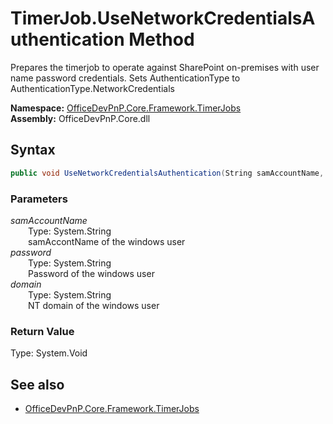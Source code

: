 # TimerJob.UseNetworkCredentialsAuthentication Method  
Prepares the timerjob to operate against SharePoint on-premises with user name password credentials. Sets AuthenticationType to AuthenticationType.NetworkCredentials  

**Namespace:** [OfficeDevPnP.Core.Framework.TimerJobs](OfficeDevPnP.Core.Framework.TimerJobs.md)  
**Assembly:** OfficeDevPnP.Core.dll  
## Syntax
```C#
public void UseNetworkCredentialsAuthentication(String samAccountName, String password, String domain)
```
### Parameters
*samAccountName*  
&emsp;&emsp;Type: System.String  
&emsp;&emsp;samAccontName of the windows user  
*password*  
&emsp;&emsp;Type: System.String  
&emsp;&emsp;Password of the windows user  
*domain*  
&emsp;&emsp;Type: System.String  
&emsp;&emsp;NT domain of the windows user  
### Return Value
Type: System.Void  

## See also
- [OfficeDevPnP.Core.Framework.TimerJobs](OfficeDevPnP.Core.Framework.TimerJobs.md)
